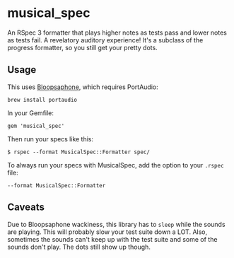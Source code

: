 # musical_spec

An RSpec 3 formatter that plays higher notes as tests pass and lower notes as
tests fail. A revelatory auditory experience! It's a subclass of the progress
formatter, so you still get your pretty dots.

## Usage

This uses [Bloopsaphone](https://github.com/mental/bloopsaphone), which requires PortAudio:

    brew install portaudio

In your Gemfile:

    gem 'musical_spec'

Then run your specs like this:

    $ rspec --format MusicalSpec::Formatter spec/

To always run your specs with MusicalSpec, add the option to your `.rspec` file:

    --format MusicalSpec::Formatter

## Caveats

Due to Bloopsaphone wackiness, this library has to `sleep` while the sounds
are playing. This will probably slow your test suite down a LOT.
Also, sometimes the sounds can't keep up with the test suite and some of the
sounds don't play. The dots still show up though.
